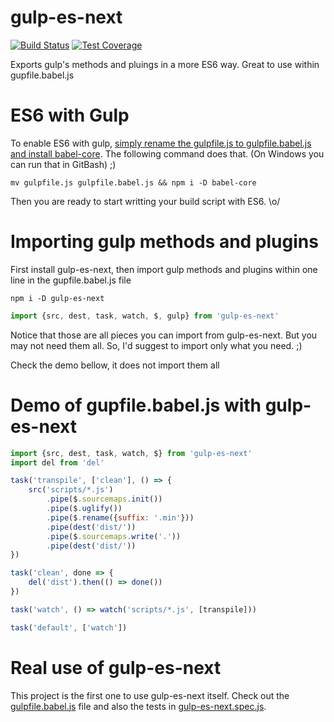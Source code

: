 # gulp-es-next
[![Build Status](https://travis-ci.org/wesleyanemam/gulp-es-next.svg)](https://travis-ci.org/wesleyanemam/gulp-es-next) [![Test Coverage](https://codeclimate.com/github/wesleyanemam/gulp-es-next/badges/coverage.svg)](https://codeclimate.com/github/wesleyanemam/gulp-es-next/coverage)

Exports gulp's methods and pluings in a more ES6 way. Great to use within gupfile.babel.js

# ES6 with Gulp

To enable ES6 with gulp, [simply rename the gulpfile.js to gulpfile.babel.js and install babel-core](https://gist.github.com/stephensauceda/ce81e95c6f6c5747d8aa). The following command does that. (On Windows you can run that in GitBash) ;)

```shellscript
mv gulpfile.js gulpfile.babel.js && npm i -D babel-core
```

Then you are ready to start writting your build script with ES6. \o/

# Importing gulp methods and plugins
First install gulp-es-next, then import gulp methods and plugins within one line in the gupfile.babel.js file

```shellscript
npm i -D gulp-es-next
```

```javascript
import {src, dest, task, watch, $, gulp} from 'gulp-es-next'
```

Notice that those are all pieces you can import from gulp-es-next. But you may not need them all. So, I'd suggest to import only what you need. ;)

Check the demo bellow, it does not import them all

# Demo of gupfile.babel.js with gulp-es-next

```javascript
import {src, dest, task, watch, $} from 'gulp-es-next'
import del from 'del'

task('transpile', ['clean'], () => {
	src('scripts/*.js')
		.pipe($.sourcemaps.init())
		.pipe($.uglify())
		.pipe($.rename({suffix: '.min'}))
		.pipe(dest('dist/'))
		.pipe($.sourcemaps.write('.'))
		.pipe(dest('dist/'))
})

task('clean', done => {
	del('dist').then(() => done())
})

task('watch', () => watch('scripts/*.js', [transpile]))

task('default', ['watch'])
```

# Real use of gulp-es-next
This project is the first one to use gulp-es-next itself. Check out the [gulpfile.babel.js](gulpfile.babel.js) file and also the tests in [gulp-es-next.spec.js](specs/gulp-es-next.spec.js).